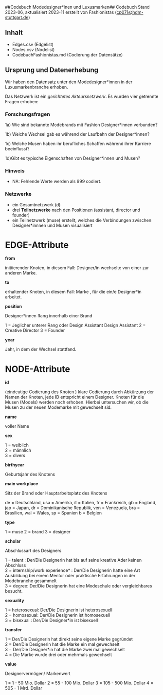 ##Codebuch Modedesigner*inen und Luxusmarken##
Codebuch Stand 2023-06, aktualisiert 2023-11
erstellt von Fashionistas (cp071@hdm-stuttgart.de)


## Inhalt
- Edges.csv (Edgelist) 
- Nodes.csv (Nodelist)
- CodebuchFashionistas.md (Codierung der Datensätze)



## Ursprung und Datenerhebung
Wir haben den Datensatz unter den Modedesigner*innen in der Luxusmarkenbranche erhoben.

Das Netzwerk ist ein *gerichtetes Akteursnetzwerk*. Es wurden vier getrennte Fragen erhoben:


### Forschungsfragen

1a) Wie sind bekannte Modebrands mit Fashion Designer*innen verbunden?

1b) Welche Wechsel gab es während der Laufbahn der Designer*innen?

1c) Welche Musen haben ihr berufliches Schaffen während ihrer Karriere beeinflusst?

1d)Gibt es typische Eigenschaften von Designer*innen und Musen?

### Hinweis

- NA: Fehlende Werte werden als 999 codiert.

### Netzwerke

- ein Gesamtnetzwerk (d)
- drei **Teilnetzwerke** nach den Positionen (assistant, director und founder)
- ein Teilnetzwerk (muse) erstellt, welches die Verbindungen zwischen Designer*innnen und Musen visualisiert 

# EDGE-Attribute


**from**

initiierender Knoten, in diesem Fall: Designer/in wechselte von einer zur anderen Marke.

**to**

erhaltender Knoten, in diesem Fall: Marke , für die ein/e Designer*in arbeitet.


**position**

Designer*innen Rang innerhalb einer Brand

1 = Jeglicher unterer Rang oder Design Assistant Design Assistant
2 = Creative Director
3 = Founder

**year**

Jahr, in dem der Wechsel stattfand.






# NODE-Attribute  
  
**id**  

(eindeutige Codierung des Knoten )
klare Codierung durch Abkürzung der Namen der Knoten, jede ID entspricht einem Designer. Knoten für die Musen (Models) werden noch erhoben. Hierbei untersuchen wir, ob die Musen zu der neuen Modemarke mit gewechselt sid.

**name**

voller Name


**sex** 

1 = weiblich  
2 = männlich  
3 = divers
  

**birthyear**   

Geburtsjahr des Knotens  


**main workplace**

Sitz der Brand oder Hauptarbeitsplatz des Knotens

de = Deutschland,
usa = Amerika,
it = Italien,
fr = Frankreich, 
gb = England,
jap = Japan,
dr = Dominikanische Republik,
ven = Venezuela,
bra = Brasilien,
wal = Wales,
sp = Spanien
b = Belgien

**type**

1 = muse
2 = brand
3 = designer

**scholar**

Abschlussart des Designers

1 = talent : Der/Die Designerin hat bis auf seine kreative Ader keinen Abschluss\
2 = internship/work experience* : Der/Die Designerin hatte eine Art Ausbildung bei einem Mentor oder praktische Erfahrungen in der Modebranche gesammelt\
3 = degree: Der/Die Designerin hat eine Modeschule oder vergleichbares besucht.

**sexuality**

1 = heterosexual: Der/Die Designerin ist heterosexuell\
2 = homosexual: Der/Die Designerin ist homosexuell\
3 = bisexual : Der/Die Designer*in ist bisexuell

**transfer**

1 = Der/Die Designerin hat direkt seine eigene Marke gegründet\
2 = Der/Die Designerin hat die Marke ein mal gewechselt\
3 = Der/Die Designer\*in hat die Marke zwei mal gewechselt\
4 = Die Marke wurde drei oder mehrmals gewechselt

**value**

Designervermögen/ Markenwert

1 = 1 - 50 Mio. Dollar
2 = 55 - 100 Mio. Dollar
3 = 105 - 500 Mio. Dollar
4 = 505 - 1 Mrd. Dollar
